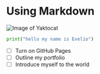 # Using Markdown


![Image of Yaktocat](https://octodex.github.com/images/yaktocat.png)



``` python
print("hello my name is Evelio")
```


- [ ] Turn on GitHub Pages
- [ ] Outline my portfolio
- [ ] Introduce myself to the world
